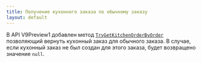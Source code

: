 ```yaml
---
title: Получение кухонного заказа по обычному заказу
layout: default
---
```


В API V9Preview1 добавлен метод [`TryGetKitchenOrderByOrder`](https://iiko.github.io/front.api.sdk/v9/html/M_Resto_Front_Api_IOperationService_TryGetKitchenOrderByOrder.htm) позволяющий вернуть кухонный заказ для обычного заказа. В случае, если кухонный заказ не был создан для этого заказа, будет возвращено значение `null`.